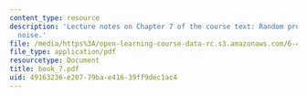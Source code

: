 ```yaml
---
content_type: resource
description: 'Lecture notes on Chapter 7 of the course text: Random processes and
  noise.'
file: /media/https%3A/open-learning-course-data-rc.s3.amazonaws.com/6-450-principles-of-digital-communications-i-fall-2006/49163236e20779bae41639ff9dec1ac4_book_7.pdf
file_type: application/pdf
resourcetype: Document
title: book_7.pdf
uid: 49163236-e207-79ba-e416-39ff9dec1ac4
---
```

